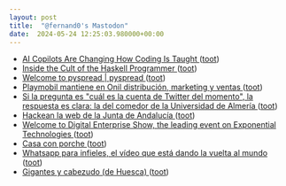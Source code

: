```yaml
---
layout: post
title:  "@fernand0's Mastodon"
date:  2024-05-24 12:25:03.980000+00:00
---
```

*  [AI Copilots Are Changing How Coding Is Taught ](https://spectrum.ieee.org/ai-codin) ([toot](https://mastodon.social/@fernand0/112496050436670734))
*  [Inside the Cult of the Haskell Programmer  ](https://www.wired.com/story/inside-the-cult-of-the-haskell-programmer/) ([toot](https://mastodon.social/@fernand0/112495742615394759))
*  [Welcome to pyspread \| pyspread ](https://pyspread.gitlab.io) ([toot](https://mastodon.social/@fernand0/112495623032396729))
*  [Playmobil mantiene en Onil distribución, marketing y ventas ](https://efe.com/comunidad-valenciana/2024-05-13/playmobil-mantiene-en-onil-distribucion-marketing-y-ventas) ([toot](https://mastodon.social/@fernand0/112495357200485616))
*  [Si la pregunta es "cuál es la cuenta de Twitter del momento", la respuesta es clara: la del comedor de la Universidad de Almería ](https://www.xataka.com/magnet/pregunta-cual-cuenta-twitter-momento-respuesta-clara-comedor-universidad-almeri) ([toot](https://mastodon.social/@fernand0/112495110927947277))
*  [Hackean la web de la Junta de Andalucía ](https://blog.elhacker.net/2024/05/hackean-la-web-de-la-junta-de-andalucia.htm) ([toot](https://mastodon.social/@fernand0/112494848198580496))
*  [Welcome to Digital Enterprise Show, the leading event on Exponential Technologies ](https://www.des-show.com) ([toot](https://mastodon.social/@fernand0/112493529160157442))
*  [Casa con porche ](https://www.flickr.com/photos/fernand0/53714404957) ([toot](https://mastodon.social/@fernand0/112491658832514715))
*  [Whatsapp para infieles, el vídeo que está dando la vuelta al mundo ](https://wwwhatsnew.com/2024/04/25/whatsapp-para-infieles-el-video-que-esta-dando-la-vuelta-al-mundo) ([toot](https://mastodon.social/@fernand0/112491636202346233))
*  [Gigantes y cabezudo (de Huesca) ](https://avecesunafoto.wordpress.com/2024/05/23/gigantes-y-cabezudo-de-huesca) ([toot](https://mastodon.social/@fernand0/112491583409542270))
